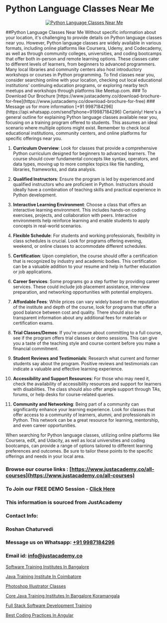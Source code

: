# Python Language Classes Near Me

<p align="center">
  <a href="https://justacademy.co/course-detail/python-training">
    <img src="https://justacademy.co/storage2/course_image/1709713400_course_image.webp" alt="Python Language Classes Near Me">
  </a>
</p>
##Python Language Classes Near Me
Without specific information about your location, it's challenging to provide details on Python language classes near you. However, Python language classes are widely available in various formats, including online platforms like Coursera, Udemy, and Codecademy, as well as through community colleges, universities, and coding bootcamps that offer both in-person and remote learning options. These classes cater to different levels of learners, from beginners to advanced programmers. Many local libraries and community centers also host introductory workshops or courses in Python programming. To find classes near you, consider searching online with your location, checking out local educational institutions' continuing education programs, or exploring nearby tech meetups and workshops through platforms like Meetup.com.
### To Download Our Brochure [https://www.justacademy.co/download-brochure-for-free](https://www.justacademy.co/download-brochure-for-free)
### Message us for more information [+91 9987184296](https://api.whatsapp.com/send?phone=919987184296)
Certainly! Here's a general outline for explaining Python language classes available near you, focusing on a training program offered to students. This assumes an ideal scenario where multiple options might exist. Remember to check local educational institutions, community centers, and online platforms for specific offerings near you.

1) **Curriculum Overview**: Look for classes that provide a comprehensive Python curriculum designed for beginners to advanced learners. The course should cover fundamental concepts like syntax, operators, and data types, moving up to more complex topics like file handling, libraries, frameworks, and data analysis.

2) **Qualified Instructors**: Ensure the program is led by experienced and qualified instructors who are proficient in Python. Instructors should ideally have a combination of teaching skills and practical experience in Python development.

3) **Interactive Learning Environment**: Choose a class that offers an interactive learning environment. This includes hands-on coding exercises, projects, and collaboration with peers. Interactive environments help reinforce learning and enable students to apply concepts in real-world scenarios.

4) **Flexible Schedule**: For students and working professionals, flexibility in class schedules is crucial. Look for programs offering evening, weekend, or online classes to accommodate different schedules.

5) **Certification**: Upon completion, the course should offer a certification that is recognized by industry and academic bodies. This certification can be a valuable addition to your resume and help in further education or job applications.

6) **Career Services**: Some programs go a step further by providing career services. These could include job placement assistance, interview preparation, and networking opportunities with potential employers.

7) **Affordable Fees**: While prices can vary widely based on the reputation of the institute and depth of the course, look for programs that offer a good balance between cost and quality. There should also be transparent information about any additional fees for materials or certification exams.

8) **Trial Classes/Demos**: If you're unsure about committing to a full course, see if the program offers trial classes or demo sessions. This can give you a taste of the teaching style and course content before you make a financial commitment.

9) **Student Reviews and Testimonials**: Research what current and former students say about the program. Positive reviews and testimonials can indicate a valuable and effective learning experience.

10) **Accessibility and Support Resources**: For those who may need it, check the availability of accessibility resources and support for learners with disabilities. The class should also offer ample support through TAs, forums, or help desks for course-related queries.

11) **Community and Networking**: Being part of a community can significantly enhance your learning experience. Look for classes that offer access to a community of learners, alumni, and professionals in Python. This network can be a great resource for learning, mentorship, and even career opportunities.

When searching for Python language classes, utilizing online platforms like Coursera, edX, and Udacity, as well as local universities and coding bootcamps, can provide a range of options tailored to different learning preferences and outcomes. Be sure to tailor these points to the specific offerings and needs in your local area.

### Browse our course links : [https://www.justacademy.co/all-courses](https://www.justacademy.co/all-courses) 
### To Join our FREE DEMO Session - [Click Here](https://www.justacademy.co/register-for-course-demo)


### This information is sourced from JustAcademy
### Contact Info:
### Roshan Chaturvedi
### Message us on Whatsapp: [+91 9987184296](https://api.whatsapp.com/send?phone=919987184296)
### Email id: [info@justacademy.co](mailto:info@justacademy.co)
                
[Software Training Institutes In Bangalore](https://www.linkedin.com/pulse/software-training-institutes-bangalore-justacademy-ahmedabad-jnlhc?trackingId=pRH1Ht0rhICUhFuCUOmuXA%3D%3D&lipi=urn%3Ali%3Apage%3Ad_flagship3_company_admin%3B3%2BtJc%2BpNTTerSF3IjNFs1w%3D%3D)

[Java Training Institute In Coimbatore](https://www.linkedin.com/pulse/java-training-institute-coimbatore-justacademy-chicago-wgkwe?trackingId=fhZJzpL8xEZKjCkyiVg%2F9Q%3D%3D&lipi=urn%3Ali%3Apage%3Ad_flagship3_company_admin%3BxzhODhyIS1OF3GFeJJCsZw%3D%3D)

[Photoshop Illustrator Classes](https://medium.com/@negishivu99/photoshop-illustrator-classes-3f27bd10567b)

[Core Java Training Institutes In Bangalore Koramangala](https://medium.com/@negishivu99/core-java-training-institutes-in-bangalore-koramangala-614fe97516bd)

[Full Stack Software Development Training](https://justacademyin.github.io/Articles/Full-Stack-Software-Development-Training)

[Best Coding Practices In Angular](https://justacademyin.github.io/justacademy/best-coding-practices-in-angular)

